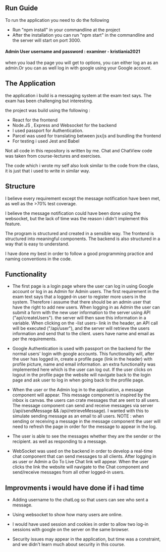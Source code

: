 ## Run Guide
To run the application you need to do the following

 * Run "npm install" in your commandline at the project
 * After the installation you can run "npm start" in the commandline and the server will start on port 3000.

#### Admin User username and password : examiner - kristiania2021 

when you load the page you will get to options, you can either log an as an admin.Or you can as well log in with google using your Google account.

## The Application

the application i build is a messaging system at the exam text says. The exam has been challenging but interesting.

the project was build using the following :

* React for the frontend
* Node.JS , Express and Websocket for the backend
* I used passport for Authentication.
* Parcel was used for translating between jsx/js and bundling the frontend
* For testing i used Jest and Babel

Not all code in this repository is written by me. Chat and ChatView code was taken from course-lectures and exercises.

The code which i wrote my self also look similar to the code from the class, it is just that i used to write in similar way.

## Structure

I believe every requirement except the message notification have been met, as well as the >70% test coverage.

I believe the message notification could have been done using the websocket, but the lack of time was the reason i didn't implement this feature.

The program is structured and created in a sensible way. The frontend is structured into meaningful components. The backend is also structured in a way that is easy to understand.

I have done my best in order to follow a good programming practice and naming conventions in the code.

## Functionality

* The first page is a login page where the user can log in using Google account or log in as Admin for Admin users. 
  The first requirement in the exam text says that a logged-in user to register more users in the system. 
  Therefore i assume that there should be an admin user that have the right to add new users.
When logging in as Admin the user can submit a form with the new user information to the server using API ("api/createUsers"). the server will then save this information 
in a variable. When clicking on the -list users- link in the header, an API call will be executed ("/api/user"), and the server will retrieve the users information and send that to the client.
users have name and email as per the requirements.
  
* Google Authentication is used with passport on the backend for the normal users' login with google accounts. This functionality will, after the user has logged in, create a profile page (link in the header) with profile picture, name and email information.
an extra functionality was implemented here which is the user can log out. If the user clicks on logout in the profile page the website will navigate back to the login page and ask user to log in when going back to the profile page.
  
* When the user or the Admin log in to the application, a message component will appear. This message component is inspired by the inbox is canvas.
the users can crate messages that are sent to all users. The message component can send and receive messages via server (/api/sendMessage && /api/retrieveMessage). I wanted with this to simulate sending message as an email to all users.
NOTE : when sending or receiving a message in the message component the user will need to refresh the page in order for the message to appear in the log.
  
* The user is able to see the messages whether they are the sender or the recipient. as well as responding to a message.

* WebSocket was used on the backend in order to develop a real-time chat component that can send messages to all clients.
After logging in as user or Admin a Go To Live Chat link will appear. When the user clicks the link the website will navigate to the Chat component and send/receive messages from all other logged-in users.
  
## Improvments i would have done if i had time

* Adding username to the chatLog so that users can see who sent a message.
* Using websocket to show how many users are online.
  
* I would have used session and cookies in order to allow two log-in sessions with google on the server on the same browser.
* Security issues may appear in the application, but time was a constraint, and we didn't learn much about security in this course.